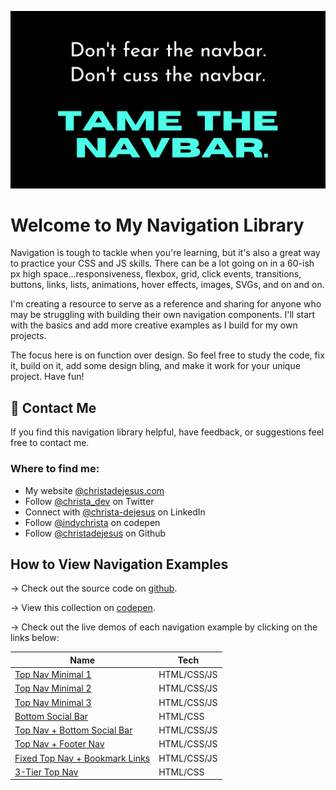 ![navbar quote](./assets/navbarquote.png)

# Welcome to My Navigation Library 

Navigation is tough to tackle when you're learning, but it's also a great way to practice your CSS and JS skills. There can be a lot going on in a 60-ish px high space...responsiveness, flexbox, grid, click events, transitions, buttons, links, lists, animations, hover effects, images, SVGs, and on and on.

I'm creating a resource to serve as a reference and sharing for anyone who may be struggling with building their own navigation components. I'll start with the basics and add more creative examples as I build for my own projects. 

The focus here is on function over design. So feel free to study the code, fix it, build on it, add some design bling, and make it work for your unique project. Have fun!

## 👋 Contact Me

If you find this navigation library helpful, have feedback, or suggestions feel free to contact me.

### Where to find me:

- My website [@christadejesus.com](https://christadejesus.com)
- Follow [@christa_dev](https://twitter.com/christa_dev) on Twitter
- Connect with [@christa-dejesus](https://www.linkedin.com/in/christa-dejesus/) on LinkedIn
- Follow [@indychrista](https://codepen.io/indychrista) on codepen
- Follow [@christadejesus](https://github.com/christadejesus) on Github

## How to View Navigation Examples

&rarr; Check out the source code on [github](https://github.com/christadejesus/navigation).

&rarr; View this collection on [codepen](https://codepen.io/collection/yrPyag).

&rarr; Check out the live demos of each navigation example by clicking on the links below:

| Name | Tech |
| ---- | ---- |
| [Top Nav Minimal 1](https://christadejesus.github.io/navigation/top-nav-minimal-1) |HTML/CSS/JS | 
| [Top Nav Minimal 2](https://christadejesus.github.io/navigation/top-nav-minimal-2) | HTML/CSS/JS |
| [Top Nav Minimal 3](https://christadejesus.github.io/navigation/top-nav-minimal-3) | HTML/CSS/JS |
| [Bottom Social Bar](https://christadejesus.github.io/navigation/bottom-social-bar) | HTML/CSS |
| [Top Nav + Bottom Social Bar](https://christadejesus.github.io/navigation/top-nav-bottom-social-bar) | HTML/CSS/JS |
| [Top Nav + Footer Nav](https://christadejesus.github.io/navigation/top-nav-footer-nav) | HTML/CSS/JS |
| [Fixed Top Nav + Bookmark Links](https://christadejesus.github.io/navigation/fixed-top-nav-bookmark-links) | HTML/CSS/JS |
| [3-Tier Top Nav ](https://christadejesus.github.io/navigation/3-tier-top-nav) | HTML/CSS |
